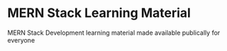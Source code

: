 # MERN Stack Learning Material
 MERN Stack Development learning material made available publically for everyone
